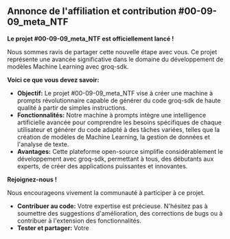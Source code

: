 ##  Annonce de l'affiliation et contribution #00-09-09_meta_NTF

**Le projet #00-09-09_meta_NTF est officiellement lancé !** 

Nous sommes ravis de partager cette nouvelle étape avec vous. Ce projet représente une avancée significative dans le domaine du développement de modèles Machine Learning avec groq-sdk. 

**Voici ce que vous devez savoir:**

* **Objectif:** Le projet #00-09-09_meta_NTF vise à créer une machine à prompts révolutionnaire capable de générer du code groq-sdk de haute qualité à partir de simples instructions. 
* **Fonctionnalités:** Notre machine à prompts intègre une intelligence artificielle avancée pour comprendre les besoins spécifiques de chaque utilisateur et générer du code adapté à des tâches variées, telles que la création de modèles de Machine Learning, la gestion de données et l'analyse de texte.
* **Avantages:** Cette plateforme open-source simplifie considérablement le développement avec groq-sdk, permettant à tous, des débutants aux experts, de créer des applications puissantes et innovantes. 

**Rejoignez-nous !**

Nous encourageons vivement la communauté à participer à ce projet. 

* **Contribuer au code:**  Votre expertise est précieuse. N'hésitez pas à soumettre des suggestions d'amélioration, des corrections de bugs ou à contribuer à l'extension des fonctionnalités.
* **Tester et partager:**  Votre